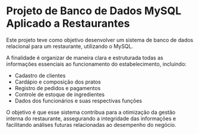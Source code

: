 # Projeto de Banco de Dados MySQL Aplicado a Restaurantes

Este projeto teve como objetivo desenvolver um sistema de banco de dados relacional para um restaurante, utilizando o MySQL. 

A finalidade é organizar de maneira clara e estruturada todas as informações essenciais ao funcionamento do estabelecimento, incluindo:

- Cadastro de clientes  
- Cardápio e composição dos pratos  
- Registro de pedidos e pagamentos  
- Controle de estoque de ingredientes  
- Dados dos funcionários e suas respectivas funções  

O objetivo é que esse sistema contribua para a otimização da gestão interna do restaurante, assegurando a integridade das informações e facilitando análises futuras relacionadas ao desempenho do negócio.

